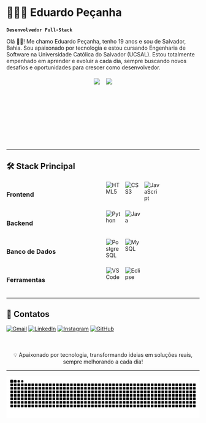 # 👨🏻‍💻 Eduardo Peçanha 
**`Desenvolvedor Full-Stack`**

Olá 🖐🏼! Me chamo Eduardo Peçanha, tenho 19 anos e sou de Salvador, Bahia. Sou apaixonado por tecnologia e estou cursando Engenharia de Software na Universidade Católica do Salvador (UCSAL). Estou totalmente empenhado em aprender e evoluir a cada dia, sempre buscando novos desafios e oportunidades para crescer como desenvolvedor.

<div style="display: flex; gap: 16px; justify-content: center; margin: 20px 0;">
  <img height="165em" src="https://github-readme-stats.vercel.app/api?username=EduardoPec&show_icons=true&theme=dracula&hide_border=true&include_all_commits=true&count_private=true" />
  <img height="165em" src="https://github-readme-stats.vercel.app/api/top-langs/?username=EduardoPec&layout=compact&theme=dracula&hide_border=true&hide=procfile" />
</div>

---
## 🛠 Stack Principal

<div style="display: grid; grid-template-columns: repeat(auto-fit, minmax(200px, 1fr)); gap: 15px; margin: 20px 0;">

### **Frontend**
<div style="display: flex; gap: 10px;">
  <img src="https://cdn.jsdelivr.net/gh/devicons/devicon/icons/html5/html5-original.svg" width="40" title="HTML5"/>
  <img src="https://cdn.jsdelivr.net/gh/devicons/devicon/icons/css3/css3-original.svg" width="40" title="CSS3"/>
  <img src="https://cdn.jsdelivr.net/gh/devicons/devicon/icons/javascript/javascript-original.svg" width="40" title="JavaScript"/>
</div>

### **Backend**
<div style="display: flex; gap: 10px;">
  <img src="https://cdn.jsdelivr.net/gh/devicons/devicon/icons/python/python-original.svg" width="40" title="Python"/>
  <img src="https://cdn.jsdelivr.net/gh/devicons/devicon/icons/java/java-original.svg" width="40" title="Java"/>
</div>

### **Banco de Dados**
<div style="display: flex; gap: 10px;">
  <img src="https://cdn.jsdelivr.net/gh/devicons/devicon/icons/postgresql/postgresql-original.svg" width="40" title="PostgreSQL"/>
  <img src="https://cdn.jsdelivr.net/gh/devicons/devicon/icons/mysql/mysql-original.svg" width="40" title="MySQL"/>
</div>

### **Ferramentas**
<div style="display: flex; gap: 10px;">
  <img src="https://cdn.jsdelivr.net/gh/devicons/devicon/icons/vscode/vscode-original.svg" width="40" title="VS Code"/>
  <img src="https://cdn.jsdelivr.net/gh/devicons/devicon/icons/eclipse/eclipse-original.svg" width="40" title="Eclipse"/>
</div>
</div>

---
## 📩 Contatos

[![Gmail](https://img.shields.io/badge/Gmail-D14836?style=for-the-badge&logo=gmail&logoColor=white)](mailto:eduardopecanha05@gmail.com)
[![LinkedIn](https://img.shields.io/badge/LinkedIn-0077B5?style=for-the-badge&logo=linkedin&logoColor=white)](https://www.linkedin.com/in/eduardopecanhasantos/)
[![Instagram](https://img.shields.io/badge/Instagram-E4405F?style=for-the-badge&logo=instagram&logoColor=white)](https://www.instagram.com/dudupecanha_/)
[![GitHub](https://img.shields.io/badge/GitHub-100000?style=for-the-badge&logo=github&logoColor=white)](https://github.com/EduardoPec)

<br><p align="center" style="margin-top: 20px;">
  💡 Apaixonado por tecnologia, transformando ideias em soluções reais, sempre melhorando a cada dia!
</p>

---
<p align="center">
  <img src="https://github.com/EduardoPec/EduardoPec/blob/output/github-contribution-grid-snake.svg" alt="Snake animation"/>
</p>

